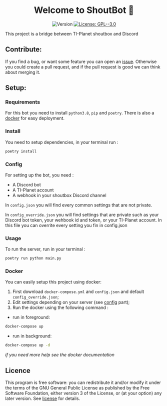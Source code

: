 <h1 align="center">Welcome to ShoutBot 👋</h1>
<p align="center">
  <img alt="Version" src="https://img.shields.io/badge/version-0.1.0-blue.svg?cacheSeconds=2592000" />
  <a href="/license" target="_blank">
    <img alt="License: GPL--3.0" src="https://img.shields.io/badge/License-GPL--3.0-yellow.svg" />
  </a>
</p>

This project is a bridge between TI-Planet shoutbox and Discord

## Contribute: 

If you find a bug, or want some feature you can open an [issue](https://github.com/LeGmask/ShoutBot/issues/new/choose). Otherwise you could create a pull request, and if the pull request is good we can think about merging it.

## Setup:

### Requirements

For this bot you need to install `python3.8`, `pip` and `poetry`. There is also a [docker](#docker) for easy deployment.

### Install

You need to setup dependencies, in your terminal run :

```sh
poetry install
```

### Config

For setting up the bot, you need :

-   A Discord bot
-   A TI-Planet account
-   A webhook in your shoutbox Discord channel

In `config.json` you will find every common settings that are not private.

In `config_override.json` you will find settings that are private such as your Discord bot token, your wehbook id and token, or your TI-Planet account. In this file you can overrite every setting you fin in config.json

### Usage

To run the server, run in your terminal :

```sh
poetry run python main.py
```

### Docker

You can easily setup this project using docker:

1. First download `docker-compose.yml` and `config.json` and default `config_override.json`;
2. Edit settings depending on your server (see [config](#config) part);
3. Run the docker using the following command :

-   run in foreground:

```sh
docker-compose up
```

-   run in background:

```sh
docker-compose up -d
```

_if you need more help see the docker documentation_

<!-- For updating the container:
```sh
docker-compose pull
``` -->

## Licence

This program is free software: you can redistribute it and/or modify it under the terms of the GNU General Public License as published by the Free Software Foundation, either version 3 of the License, or (at your option) any later version.
See [license](license) for details.
